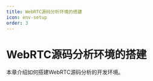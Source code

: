 ```yaml
---
title: WebRTC源码分析环境的搭建
icon: env-setup
order: 3
---
```


# WebRTC源码分析环境的搭建

本章介绍如何搭建WebRTC源码分析的开发环境。
